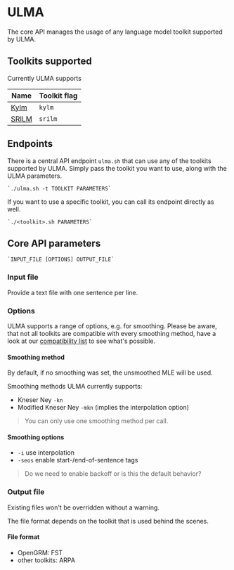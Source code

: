 # ULMA
The core API manages the usage of any language model toolkit supported by ULMA.

## Toolkits supported
Currently ULMA supports

| Name | Toolkit flag |
| ---- | ------------ |
| [Kylm](http://www.phontron.com/kylm/) | `kylm` |
| [SRILM](http://www.speech.sri.com/projects/srilm/) | `srilm` |

## Endpoints
There is a central API endpoint `ulma.sh` that can use any of the toolkits supported by ULMA.
Simply pass the toolkit you want to use, along with the ULMA parameters.

    `./ulma.sh -t TOOLKIT PARAMETERS`

If you want to use a specific toolkit, you can call its endpoint directly as well.

    `./<toolkit>.sh PARAMETERS`

## Core API parameters

    `INPUT_FILE [OPTIONS] OUTPUT_FILE`

### Input file
Provide a text file with one sentence per line.

### Options
ULMA supports a range of options, e.g. for smoothing.
Please be aware, that not all toolkits are compatible with every smoothing method, have a look at our [compatibility list](TODO) to see what's possible.

#### Smoothing method
By default, if no smoothing was set, the unsmoothed MLE will be used.

Smoothing methods ULMA currently supports:
* Kneser Ney `-kn`
* Modified Kneser Ney `-mkn` (implies the interpolation option)

>You can only use one smoothing method per call.

#### Smoothing options
* `-i` use interpolation
* `-seos` enable start-/end-of-sentence tags

>Do we need to enable backoff or is this the default behavior?

### Output file
Existing files won't be overridden without a warning.

The file format depends on the toolkit that is used behind the scenes.

#### File format
* OpenGRM: FST
* other toolkits: ARPA

